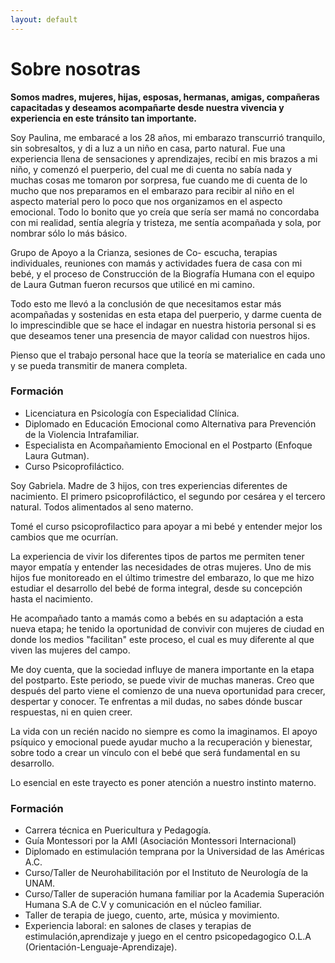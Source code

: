 ```yaml
---
layout: default
---
```


# Sobre nosotras




**Somos madres, mujeres, hijas, esposas, hermanas, amigas, compañeras capacitadas y deseamos acompañarte desde nuestra vivencia y experiencia en este tránsito tan importante.**







 



Soy Paulina, me embaracé a los 28 años, mi embarazo transcurrió tranquilo, sin sobresaltos, y di a luz a un niño en casa, parto natural. Fue una experiencia llena de sensaciones y aprendizajes,  recibí en mis brazos a mi niño, y comenzó el puerperio, del cual me di cuenta no sabía nada y muchas cosas me tomaron por sorpresa, fue cuando me di cuenta de lo mucho que nos preparamos en el embarazo para recibir al niño en el aspecto material pero lo poco que nos organizamos en el aspecto emocional. Todo lo bonito que yo creía que sería ser mamá no concordaba con mi realidad, sentía alegría y tristeza, me sentía acompañada y sola, por nombrar sólo lo más básico.

Grupo de Apoyo a la Crianza, sesiones de Co- escucha, terapias individuales, reuniones con mamás y actividades fuera de casa con mi bebé,  y el proceso de Construcción de la Biografía Humana con el equipo de Laura Gutman fueron recursos que utilicé en mi camino.   

Todo esto me llevó a la conclusión de que necesitamos estar más acompañadas y sostenidas en esta etapa del puerperio, y darme cuenta de lo imprescindible que se hace el indagar en nuestra historia personal si es que deseamos tener una presencia de mayor calidad con nuestros hijos. 

Pienso que el trabajo personal hace que la teoría se materialice en cada uno y se pueda transmitir de manera completa. 


### Formación 

  * Licenciatura en Psicología con Especialidad Clínica. 
  * Diplomado en Educación Emocional como Alternativa para Prevención de la Violencia Intrafamiliar.
  * Especialista en Acompañamiento Emocional en el Postparto (Enfoque Laura Gutman).
  * Curso Psicoprofiláctico.
  
  













  


Soy Gabriela. Madre de 3 hijos, con tres experiencias diferentes de nacimiento. El primero  psicoprofiláctico, el segundo por cesárea y el tercero natural. Todos alimentados al seno materno.

Tomé el curso psicoprofilactico para apoyar a mi bebé y entender mejor los cambios que me ocurrían.

La experiencia de vivir los diferentes tipos de partos me permiten tener mayor empatía y entender  las necesidades de otras mujeres. Uno de mis hijos fue monitoreado en el último trimestre del embarazo, lo que me hizo estudiar el desarrollo del bebé de forma integral, desde su concepción hasta el nacimiento.  

He acompañado tanto a mamás como a bebés en su adaptación a esta nueva etapa; he tenido la oportunidad de convivir con mujeres de ciudad en donde los medios "facilitan" este proceso, el cual es muy diferente al que viven las mujeres del campo. 

Me  doy cuenta, que  la sociedad influye de manera importante en la etapa del postparto. Este periodo, se puede vivir de muchas maneras.  Creo que después del parto viene el comienzo de una nueva oportunidad para crecer, despertar y conocer. Te enfrentas a mil dudas, no sabes dónde buscar respuestas, ni en quien creer.  

La vida con un recién nacido no siempre es como la imaginamos. El apoyo psíquico y emocional puede ayudar mucho a la recuperación y bienestar, sobre todo a crear un vínculo con el bebé  que será fundamental  en su desarrollo. 

Lo esencial  en este trayecto es poner  atención a nuestro instinto materno.


### Formación

  * Carrera técnica en Puericultura y Pedagogía.
  * Guía Montessori por la AMI (Asociación Montessori Internacional) 
  * Diplomado en estimulación temprana por la Universidad de las Américas A.C. 
  * Curso/Taller de Neurohabilitación por el Instituto de Neurología de la UNAM.            
  * Curso/Taller de superación humana familiar por la Academia Superación Humana S.A de C.V y comunicación en el núcleo familiar.       
  * Taller de terapia de juego, cuento, arte, música y movimiento.
  * Experiencia laboral: en salones de clases y terapias de estimulación,aprendizaje y juego en el centro psicopedagogico O.L.A (Orientación-Lenguaje-Aprendizaje).



















 
